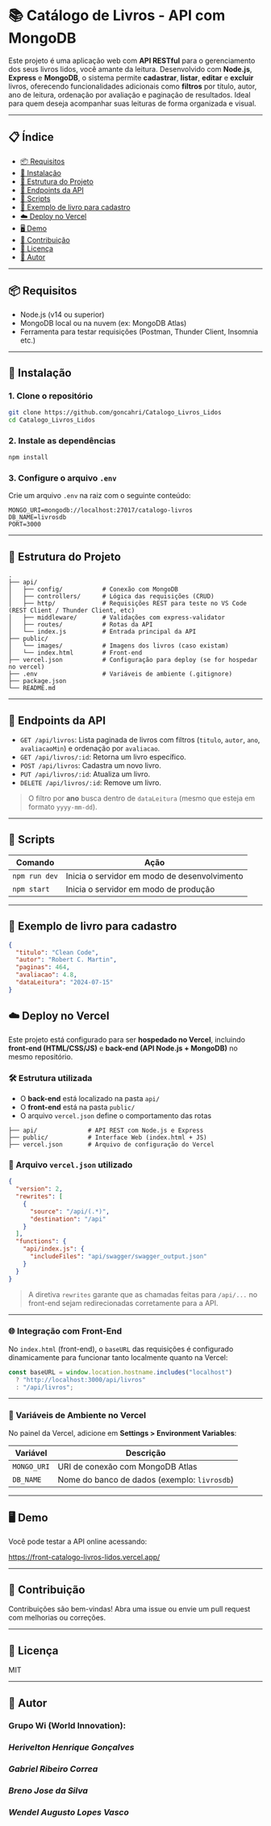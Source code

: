 # 📚 Catálogo de Livros - API com MongoDB

Este projeto é uma aplicação web com **API RESTful** para o gerenciamento dos seus livros lidos, você amante da leitura. Desenvolvido com **Node.js**, **Express** e **MongoDB**, o sistema permite **cadastrar**, **listar**, **editar** e **excluir** livros, oferecendo funcionalidades adicionais como **filtros** por título, autor, ano de leitura, ordenação por avaliação e paginação de resultados. Ideal para quem deseja acompanhar suas leituras de forma organizada e visual.

---

## 📋 Índice

- [📦 Requisitos](#-requisitos)
- [🚀 Instalação](#-instalação)
- [📂 Estrutura do Projeto](#-estrutura-do-projeto)
- [🔌 Endpoints da API](#-endpoints-da-api)
- [📜 Scripts](#-scripts)
- [💾 Exemplo de livro para cadastro](#-exemplo-de-livro-para-cadastro)
- [☁️ Deploy no Vercel](#️-deploy-no-vercel)
- [🖥️ Demo](#️-demo)
- [🤝 Contribuição](#-contribuição)
- [📝 Licença](#-licença)
- [👤 Autor](#-autor)

---

## 📦 Requisitos

- Node.js (v14 ou superior)
- MongoDB local ou na nuvem (ex: MongoDB Atlas)
- Ferramenta para testar requisições (Postman, Thunder Client, Insomnia etc.)

---

## 🚀 Instalação

### 1. Clone o repositório

```bash
git clone https://github.com/goncahri/Catalogo_Livros_Lidos
cd Catalogo_Livros_Lidos

```

### 2. Instale as dependências

```bash
npm install
```

### 3. Configure o arquivo `.env`

Crie um arquivo `.env` na raiz com o seguinte conteúdo:

```env
MONGO_URI=mongodb://localhost:27017/catalogo-livros
DB_NAME=livrosdb
PORT=3000
```

---

## 📂 Estrutura do Projeto

```
.
├── api/
│   ├── config/           # Conexão com MongoDB
│   ├── controllers/      # Lógica das requisições (CRUD)
│   ├── http/             # Requisições REST para teste no VS Code (REST Client / Thunder Client, etc)
│   ├── middleware/       # Validações com express-validator
│   ├── routes/           # Rotas da API
│   └── index.js          # Entrada principal da API
├── public/
│   └── images/           # Imagens dos livros (caso existam)
│   └── index.html        # Front-end
├── vercel.json           # Configuração para deploy (se for hospedar no vercel)
├── .env                  # Variáveis de ambiente (.gitignore)
├── package.json
└── README.md
```

---

## 🔌 Endpoints da API

- `GET /api/livros`: Lista paginada de livros com filtros (`titulo`, `autor`, `ano`, `avaliacaoMin`) e ordenação por `avaliacao`.
- `GET /api/livros/:id`: Retorna um livro específico.
- `POST /api/livros`: Cadastra um novo livro.
- `PUT /api/livros/:id`: Atualiza um livro.
- `DELETE /api/livros/:id`: Remove um livro.

> O filtro por **ano** busca dentro de `dataLeitura` (mesmo que esteja em formato `yyyy-mm-dd`).

---

## 📜 Scripts

| Comando         | Ação                                     |
|----------------|------------------------------------------|
| `npm run dev`  | Inicia o servidor em modo de desenvolvimento |
| `npm start`    | Inicia o servidor em modo de produção    |

---

## 💾 Exemplo de livro para cadastro

```json
{
  "titulo": "Clean Code",
  "autor": "Robert C. Martin",
  "paginas": 464,
  "avaliacao": 4.8,
  "dataLeitura": "2024-07-15"
}
```

## ☁️ Deploy no Vercel

Este projeto está configurado para ser **hospedado no Vercel**, incluindo **front-end (HTML/CSS/JS)** e **back-end (API Node.js + MongoDB)** no mesmo repositório.

### 🛠 Estrutura utilizada

- O **back-end** está localizado na pasta `api/`
- O **front-end** está na pasta `public/`
- O arquivo `vercel.json` define o comportamento das rotas

```
├── api/              # API REST com Node.js e Express
├── public/           # Interface Web (index.html + JS)
├── vercel.json       # Arquivo de configuração do Vercel
```

### 🔁 Arquivo `vercel.json` utilizado

```json
{
  "version": 2,
  "rewrites": [
    {
      "source": "/api/(.*)",
      "destination": "/api"
    }
  ],
  "functions": {
    "api/index.js": {
      "includeFiles": "api/swagger/swagger_output.json"
    }
  }
}
```

> A diretiva `rewrites` garante que as chamadas feitas para `/api/...` no front-end sejam redirecionadas corretamente para a API.

---

### 🌐 Integração com Front-End

No `index.html` (front-end), o `baseURL` das requisições é configurado dinamicamente para funcionar tanto localmente quanto na Vercel:

```js
const baseURL = window.location.hostname.includes("localhost")
  ? "http://localhost:3000/api/livros"
  : "/api/livros";
```

---

### 🔐 Variáveis de Ambiente no Vercel

No painel da Vercel, adicione em **Settings > Environment Variables**:

| Variável     | Descrição                                   |
|--------------|----------------------------------------------|
| `MONGO_URI`  | URI de conexão com MongoDB Atlas             |
| `DB_NAME`    | Nome do banco de dados (exemplo: `livrosdb`) |

---

## 🖥️ Demo

Você pode testar a API online acessando:

https://front-catalogo-livros-lidos.vercel.app/ 

---

## 🤝 Contribuição

Contribuições são bem-vindas! Abra uma issue ou envie um pull request com melhorias ou correções.

---

## 📝 Licença

MIT

---

## 👤 Autor

### Grupo Wi (World Innovation):
### *Herivelton Henrique Gonçalves*
### *Gabriel Ribeiro Correa*
### *Breno Jose da Silva*
### *Wendel Augusto Lopes Vasco*